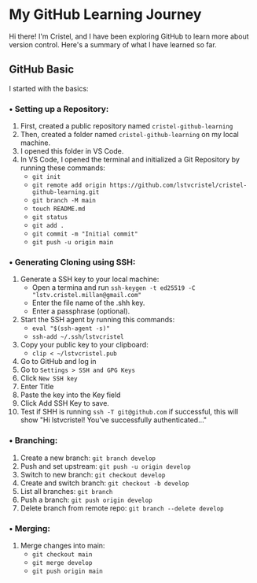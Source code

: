 # My GitHub Learning Journey

Hi there! I'm Cristel, and I have been exploring GitHub to learn more about version control. Here's a summary of what I have learned so far.

## GitHub Basic

I started with the basics:

### • Setting up a Repository:

1. First, created a public repository named `cristel-github-learning`
2. Then, created a folder named `cristel-github-learning` on my local machine.
3. I opened this folder in VS Code.
4. In VS Code, I opened the terminal and initialized a Git Repository by running these commands:
   - `git init`
   - `git remote add origin https://github.com/lstvcristel/cristel-github-learning.git`
   - `git branch -M main`
   - `touch README.md`
   - `git status`
   - `git add .`
   - `git commit -m "Initial commit"`
   - `git push -u origin main`

### • Generating Cloning using SSH:
1. Generate a SSH key to your local machine:
   - Open a termina and run `ssh-keygen -t ed25519 -C "lstv.cristel.millan@gmail.com"`
   - Enter the file name of the .shh key.
   - Enter a passphrase (optional).
2. Start the SSH agent by running this commands:
   - `eval "$(ssh-agent -s)"`
   - `ssh-add ~/.ssh/lstvcristel`
3. Copy your public key to your clipboard:
   - `clip < ~/lstvcristel.pub`
4. Go to GitHub and log in
5. Go to `Settings > SSH and GPG Keys`
6. Click `New SSH key`
7. Enter Title
8. Paste the key into the Key field
9. Click Add SSH Key to save.
10. Test if SHH is running `ssh -T git@github.com` if successful, this will show "Hi lstvcristel! You've successfully authenticated..."

### • Branching:

1. Create a new branch: `git branch develop`
2. Push and set upstream: `git push -u origin develop`
3. Switch to new branch: `git checkout develop`
4. Create and switch branch: `git checkout -b develop`
5. List all branches: `git branch`
6. Push a branch: `git push origin develop`
7. Delete branch from remote repo: `git branch --delete develop`

### • Merging:
1. Merge changes into main:
   - `git checkout main`
   - `git merge develop`
   - `git push origin main`